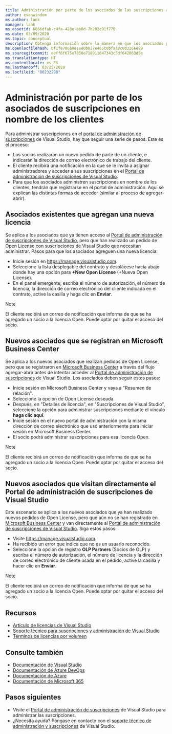 ```yaml
---
title: Administración por parte de los asociados de las suscripciones a Visual Studio para los clientes | Microsoft Docs
author: evanwindom
ms.author: lank
manager: lank
ms.assetid: 6866dfab-c4fa-428e-bb0d-7b202c81f770
ms.date: 03/09/2020
ms.topic: conceptual
description: Obtenga información sobre la manera en que los asociados pueden administrar las suscripciones a Visual Studio para los clientes.
ms.openlocfilehash: bf1fe706a0e1ee0b027e465c0bfaa8c0d326ee99
ms.sourcegitcommit: eeff6f675e7850e718911647343c5df642063d5e
ms.translationtype: HT
ms.contentlocale: es-ES
ms.lasthandoff: 03/25/2020
ms.locfileid: "80232298"
---
```

# <a name="partners-managing-subscriptions-on-behalf-of-customers"></a>Administración por parte de los asociados de suscripciones en nombre de los clientes
Para administrar suscripciones en el [portal de administración de suscripciones](https://manage.visualstudio.com) de Visual Studio, hay que seguir una serie de pasos. Este es el proceso:
- Los socios realizarán un nuevo pedido de parte de un cliente, e indicarán la dirección de correo electrónico de trabajo del cliente.
- El cliente recibirá una notificación en la que se le invita a asignar administradores y acceder a sus suscripciones en el [Portal de administración de suscripciones de Visual Studio](https://manage.visualstudio.com).
- Para que los asociados administren suscripciones en nombre de los clientes, tendrán que registrarse en el portal de administración. Aquí se explican las distintas formas de acceder (similar al proceso de agregar-abrir).

## <a name="existing-partners-adding-a-new-license"></a>Asociados existentes que agregan una nueva licencia
Se aplica a los asociados que ya tienen acceso al [Portal de administración de suscripciones de Visual Studio](https://manage.visualstudio.com), pero que han realizado un pedido de Open License con suscripciones de Visual Studio que necesitan administrar.  Pasos para que los asociados agreguen una nueva licencia:
- Inicie sesión en https://manage.visualstudio.com.
- Seleccione la lista desplegable del contrato y desplácese hacia abajo donde hay una opción para **+New Open License** (+Nueva Open License).
- En el panel emergente, escriba el número de autorización, el número de licencia, la dirección de correo electrónico del cliente indicada en el contrato, active la casilla y haga clic en **Enviar**.

> [!NOTE]
> El cliente recibirá un correo de notificación que informa de que se ha agregado un socio a la licencia Open. Puede optar por quitar el acceso del socio.

## <a name="new-partners-who-register-on-the-volume-licensing-service-center-vlsc"></a>Nuevos asociados que se registran en Microsoft Business Center
Se aplica a los nuevos asociados que realizan pedidos de Open License, pero que se registraron en [Microsoft Business Center](https://www.microsoft.com/Licensing/servicecenter/default.aspx) a través del flujo agregar-abrir antes de intentar acceder al [Portal de administración de suscripciones](https://manage.visualstudio.com) de Visual Studio. Los asociados deben seguir estos pasos:
- Inicie sesión en Microsoft Business Center y vaya a "Resumen de relación".
- Seleccione la opción de Open License deseada.
- Después, en "Detalles de licencia", en "Suscripciones de Visual Studio", seleccione la opción para administrar suscripciones mediante el vínculo **haga clic aquí**.
- Inicie sesión en el nuevo portal de administración con la misma dirección de correo electrónico que usó anteriormente para iniciar sesión en Microsoft Business Center.
- El socio podrá administrar suscripciones para esa licencia Open.

> [!NOTE]
> El cliente recibirá un correo de notificación que informa de que se ha agregado un socio a la licencia Open. Puede optar por quitar el acceso del socio.


## <a name="new-partners-visiting-the-visual-studio-subscriptions-administration-portal-directly"></a>Nuevos asociados que visitan directamente el Portal de administración de suscripciones de Visual Studio
Este escenario se aplica a los nuevos asociados que ya han realizado nuevos pedidos de Open License, pero que aún no se han registrado en [Microsoft Business Center](https://www.microsoft.com/Licensing/servicecenter/default.aspx) y van directamente al [Portal de administración de suscripciones de Visual Studio](https://manage.visualstudio.com).  Siga estos pasos:
- Visite https://manage.visualstudio.com.
- Ha recibido un error que indica que no es un usuario reconocido.
- Seleccione la opción de registro **OLP Partners** (Socios de OLP) y escriba el número de autorización, el número de licencia y la dirección de correo electrónico de cliente usada en el pedido, active la casilla y hacer clic en **Enviar**.

> [!NOTE]
> El cliente recibirá un correo de notificación que informa de que se ha agregado un socio a la licencia Open. Puede optar por quitar el acceso del socio.

## <a name="resources"></a>Recursos
- [Artículo de licencias de Visual Studio](https://aka.ms/vslicensing)
- [Soporte técnico para suscripciones y administración de Visual Studio](https://visualstudio.microsoft.com/support/support-overview-vs)
- [Términos de licencias por volumen](https://www.microsoft.com/licensing/product-licensing/products.aspx)

## <a name="see-also"></a>Consulte también
- [Documentación de Visual Studio](https://docs.microsoft.com/visualstudio/)
- [Documentación de Azure DevOps](https://docs.microsoft.com/azure/devops/)
- [Documentación de Azure](https://docs.microsoft.com/azure/)
- [Documentación de Microsoft 365](https://docs.microsoft.com/microsoft-365/)

## <a name="next-steps"></a>Pasos siguientes
- Visite el [Portal de administración de suscripciones](https://manage.visualstudio.com) de Visual Studio para administrar las suscripciones.
- ¿Necesita ayuda? Póngase en contacto con el [soporte técnico de administración y suscripciones](https://visualstudio.microsoft.com/support/support-overview-vs) de Visual Studio.
